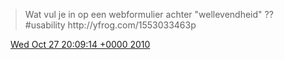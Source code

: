 > Wat vul je in op een webformulier achter "wellevendheid" ?? \#usability http://yfrog\.com/1553033463p

<img src="../../media/tweet.ico" width="12" /> [Wed Oct 27 20:09:14 +0000 2010](https://twitter.com/DromerDenker/status/28920525799)